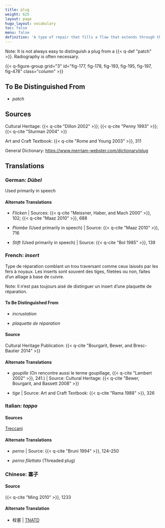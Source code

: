 ```yaml
---
title: plug
weight: 625
layout: page
hugo_layout: vocabulary
toc: false
menu: false
definition: 'A type of repair that fills a flaw that extends through the full thickness of the metal wall, for example those that occur with the removal of core pins and armature rods. Circular plugs are often threaded in order to mechanically lock them in place. See [I.4](#I.4).'
---
```


<div class="backmatter">
Note: It is not always easy to distinguish a plug from a {{< q-def "patch" >}}. Radiography is often necessary.
</div>

{{< q-figure-group grid="3" id="fig-177, fig-178, fig-193, fig-195, fig-197, fig-478" class="column" >}}

## To Be Distinguished From

- *patch*

## Sources

Cultural Heritage: {{< q-cite "Dillon 2002" >}}; {{< q-cite "Penny 1993" >}}; {{< q-cite "Sturman 2004" >}}

Art and Craft Textbook: {{< q-cite "Rome and Young 2003" >}}, 311

General Dictionary: <https://www.merriam-webster.com/dictionary/plug>

## Translations

<div class="accordion">

### **German**: *Dübel*

Used primarily in speech

#### Alternate Translations

- *Flicken* | Sources: {{< q-cite "Meissner, Haber, and Mach 2000" >}}, 102; {{< q-cite "Maaz 2010" >}}, 688

- *Plombe* (Used primarily in speech) | Source: {{< q-cite "Maaz 2010" >}}, 716

- *Stift* (Used primarily in speech) | Source: {{< q-cite "Bol 1985" >}}, 139

### **French**: *insert*

Type de réparation comblant un trou traversant comme ceux laissés par les fers à noyaux. Les inserts sont souvent des tiges, filetées ou non, faites d’un alliage à base de cuivre.

<div class="backmatter">
Note: Il n’est pas toujours aisé de distinguer un insert d’une plaquette de réparation.
</div>

#### To Be Distinguished From

- *incrustation*

- *plaquette de réparation*

#### Source

Cultural Heritage Publication: {{< q-cite "Bourgarit, Bewer, and Bresc-Bautier 2014" >}}

#### Alternate Translations

- *goupille* (On rencontre aussi le terme goupillage, {{< q-cite "Lambert 2002" >}}, 241.) | Source: Cultural Heritage: {{< q-cite "Bewer, Bourgarit, and Bassett 2008" >}}

- *tige* | Source: Art and Craft Textbook: {{< q-cite "Rama 1988" >}}, 326

### **Italian**: *tappo*

#### Sources

[Treccani](https://www.treccani.it/vocabolario/tappo/)

#### Alternate Translations

- *perno* | Source: {{< q-cite "Bruni 1994" >}}, 124–250

- *perno filettato* (Threaded plug)

### **Chinese**: 塞子

#### Source

{{< q-cite "Ming 2010" >}}, 1233

#### Alternate Translation

- 栓塞 | [TNATD](https://terms.naer.edu.tw/detail/625440/?index=3)

</div>

